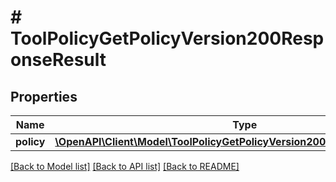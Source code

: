 # # ToolPolicyGetPolicyVersion200ResponseResult

## Properties

Name | Type | Description | Notes
------------ | ------------- | ------------- | -------------
**policy** | [**\OpenAPI\Client\Model\ToolPolicyGetPolicyVersion200ResponseResultPolicy**](ToolPolicyGetPolicyVersion200ResponseResultPolicy.md) |  | [optional]

[[Back to Model list]](../../README.md#models) [[Back to API list]](../../README.md#endpoints) [[Back to README]](../../README.md)
